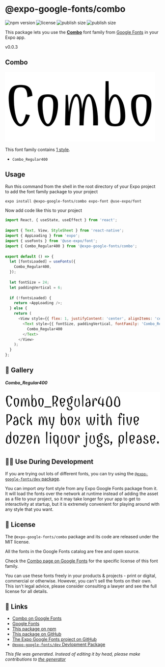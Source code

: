# @expo-google-fonts/combo

![npm version](https://flat.badgen.net/npm/v/@expo-google-fonts/combo)
![license](https://flat.badgen.net/github/license/expo/google-fonts)
![publish size](https://flat.badgen.net/packagephobia/install/@expo-google-fonts/combo)
![publish size](https://flat.badgen.net/packagephobia/publish/@expo-google-fonts/combo)

This package lets you use the [**Combo**](https://fonts.google.com/specimen/Combo) font family from [Google Fonts](https://fonts.google.com/) in your Expo app.

v0.0.3

## Combo

![Combo](./font-family.png)

This font family contains [1 style](#gallery).

- `Combo_Regular400`

## Usage

Run this command from the shell in the root directory of your Expo project to add the font family package to your project
```sh
expo install @expo-google-fonts/combo expo-font @use-expo/font
```

Now add code like this to your project
```js
import React, { useState, useEffect } from 'react';

import { Text, View, StyleSheet } from 'react-native';
import { AppLoading } from 'expo';
import { useFonts } from '@use-expo/font';
import { Combo_Regular400 } from '@expo-google-fonts/combo';

export default () => {
  let [fontsLoaded] = useFonts({
    Combo_Regular400,
  });

  let fontSize = 24;
  let paddingVertical = 6;

  if (!fontsLoaded) {
    return <AppLoading />;
  } else {
    return (
      <View style={{ flex: 1, justifyContent: 'center', alignItems: 'center' }}>
        <Text style={{ fontSize, paddingVertical, fontFamily: 'Combo_Regular400' }}>
          Combo_Regular400
        </Text>
      </View>
    );
  }
};

```

## 🔡 Gallery

##### Combo_Regular400
![Combo_Regular400](./bb7529647493cbe7db3d0199e9c64a31b084ffe6f9bc8408a5eef9a588daffdd.ttf.png)


## 👩‍💻 Use During Development

If you are trying out lots of different fonts, you can try using the [`@expo-google-fonts/dev` package](https://github.com/expo/google-fonts/tree/master/font-packages/dev#readme).

You can import *any* font style from any Expo Google Fonts package from it. It will load the fonts
over the network at runtime instead of adding the asset as a file to your project, so it may take longer
for your app to get to interactivity at startup, but it is extremely convenient
for playing around with any style that you want.

## 📖 License

The `@expo-google-fonts/combo` package and its code are released under the MIT license.

All the fonts in the Google Fonts catalog are free and open source.

Check the [Combo page on Google Fonts](https://fonts.google.com/specimen/Combo) for the specific license of this font family.

You can use these fonts freely in your products & projects - print or digital, commercial or otherwise. However, you can't sell the fonts on their own. This isn't legal advice, please consider consulting a lawyer and see the full license for all details.

## 🔗 Links

- [Combo on Google Fonts](https://fonts.google.com/specimen/Combo)
- [Google Fonts](https://fonts.google.com/)
- [This package on npm](https://www.npmjs.com/package/@expo-google-fonts/combo)
- [This package on GitHub](https://github.com/expo/google-fonts/tree/master/font-packages/combo)
- [The Expo Google Fonts project on GitHub](https://github.com/expo/google-fonts)
- [`@expo-google-fonts/dev` Devlopment Package](https://github.com/expo/google-fonts/tree/master/font-packages/dev)


*This file was generated. Instead of editing it by head, please make contributions to [the generator](https://github.com/expo/google-fonts/tree/master/packages/generator)*
